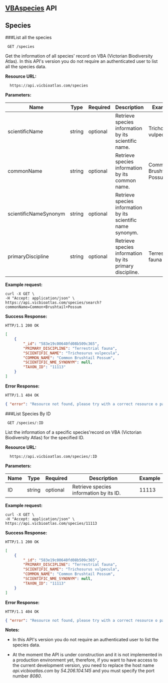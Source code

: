 **[VBAspecies](https://github.com/CodeforAustralia/VBAspecies) API**
----
**Species**
----
###List all the species

```
 GET /species
```

 Get the information of all species' record on VBA (Victorian Biodiversity Atlas).
 In this API's version you do not require an authenticated user to list all the species data.
 
 **Resource URL:**
```
  https://api.vicbioatlas.com/species
```

  
**Parameters:**

  Name | Type|Required| Description| Example
------------ | -------------| -------------| -------------| -------------
scientificName | string| optional| Retrieve species information by its scientific name.| Trichosurus vulpecula
commonName| string| optional| Retrieve species information by its common name.| Common Brushtail Possum
scientificNameSynonym|string| optional| Retrieve species information by its scientific name synonym.| 
primaryDiscipline|string| optional| Retrieve species information by its primary discipline.| Terrestrial fauna

**Example request:**

```
curl -X GET \ 
-H "Accept: application/json" \
https://api.vicbioatlas.com/species/search?commonName=Common+Brushtail+Possum
```

**Success Response:**

```
HTTP/1.1 200 OK
```  
```json
[
	{
		"_id": "583e19c00640fd08b509c365",
		"PRIMARY_DISCIPLINE": "Terrestrial fauna",
		"SCIENTIFIC_NAME": "Trichosurus vulpecula",
		"COMMON_NAME": "Common Brushtail Possum",
		"SCIENTIFIC_NME_SYNONYM": null,
		"TAXON_ID": "11113"
	}
]
```
  **Error Response:**
```
HTTP/1.1 404 OK
```  

```json
{ "error": "Resource not found, please try with a correct resource o parameter value" }
```

###List Species By ID

```
 GET /species/:ID
```

 List the information of a specific species'record on VBA (Victorian Biodiversity Atlas)
 for the specified ID.
 
 
 **Resource URL:**
```
  https://api.vicbioatlas.com/species/:ID
```

  
**Parameters:**

  Name | Type|Required| Description| Example
------------ | -------------| -------------| -------------| -------------
ID | string| optional| Retrieve species information by its ID.| 11113


**Example request:**

```
curl -X GET \ 
-H "Accept: application/json" \
https://api.vicbioatlas.com/species/11113
```

**Success Response:**

```
HTTP/1.1 200 OK
```  
```json
[
	{
		"_id": "583e19c00640fd08b509c365",
		"PRIMARY_DISCIPLINE": "Terrestrial fauna",
		"SCIENTIFIC_NAME": "Trichosurus vulpecula",
		"COMMON_NAME": "Common Brushtail Possum",
		"SCIENTIFIC_NME_SYNONYM": null,
		"TAXON_ID": "11113"
	}
]
```
  **Error Response:**
```
HTTP/1.1 404 OK
```  

```json
{ "error": "Resource not found, please try with a correct resource o parameter value" }
```
**Notes:**

* In this API's version you do not require an authenticated user to list the species data.

* At the moment the API is under construction and it is not implemented in a production environment yet,
therefore, if you want to have access to the current development version, you need to replace the host
name *api.vicbioatlas.com* by *54.206.104.145* and you must specify the port number *8080*.
